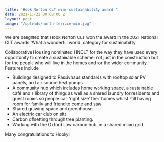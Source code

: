 ```yaml
---
title: 'Hook Norton CLT wins sustainability award '
date: 2021-11-22 00:00:00 Z
layout: post
image: "/uploads/north-terrace-min.jpg"
---
```


We are delighted that Hook Norton CLT won the award in the 2021 National CLT awards 'What a wonderful world' category for sustainability.

Collaborative Housing nominated HNCLT for the way they have used every  opportunity  to create a sustainable scheme; not just in the construction but for the people who will live in the homes and for the wider community. Features include 

* Buildings designed to Passivhaus standards with rooftop solar PV panels, and air source heat pumps
* A community hub which includes home working space, a sustainable café and a library of things as well as a shared laundry for residents and guest rooms so people can ‘right size’ their homes whilst still having room for family and friend to come and stay
* Shared growing space and greenhouse
* An electric car club on site
* Carbon offsetting through tree planting.
* Working with the Oxford Low carbon hub on a shared micro grid

Many congratulations to Hooky! 